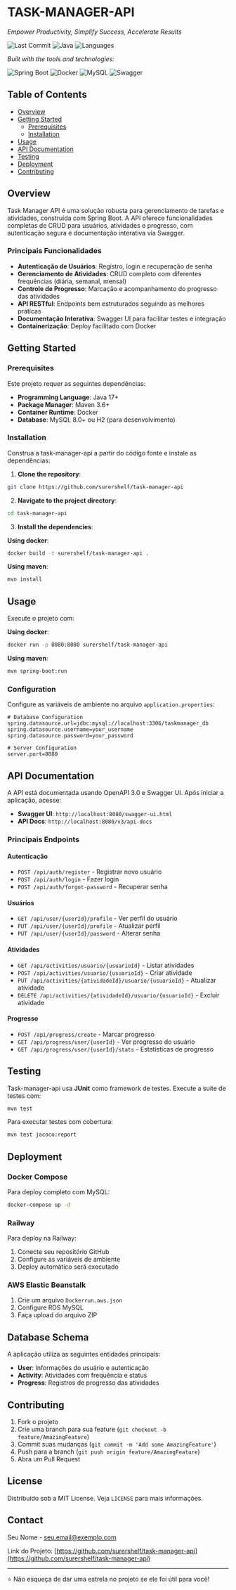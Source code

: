 # TASK-MANAGER-API

*Empower Productivity, Simplify Success, Accelerate Results*

![Last Commit](https://img.shields.io/badge/last%20commit-today-brightgreen)
![Java](https://img.shields.io/badge/Java-98.5%25-orange)
![Languages](https://img.shields.io/badge/languages-2-blue)

*Built with the tools and technologies:*

![Spring Boot](https://img.shields.io/badge/Spring_Boot-6DB33F?style=flat&logo=spring&logoColor=white)
![Docker](https://img.shields.io/badge/Docker-2CA5E0?style=flat&logo=docker&logoColor=white)
![MySQL](https://img.shields.io/badge/MySQL-005C84?style=flat&logo=mysql&logoColor=white)
![Swagger](https://img.shields.io/badge/Swagger-85EA2D?style=flat&logo=swagger&logoColor=black)

## Table of Contents

- [Overview](#overview)
- [Getting Started](#getting-started)
  - [Prerequisites](#prerequisites)
  - [Installation](#installation)
- [Usage](#usage)
- [API Documentation](#api-documentation)
- [Testing](#testing)
- [Deployment](#deployment)
- [Contributing](#contributing)

## Overview

Task Manager API é uma solução robusta para gerenciamento de tarefas e atividades, construída com Spring Boot. A API oferece funcionalidades completas de CRUD para usuários, atividades e progresso, com autenticação segura e documentação interativa via Swagger.

### Principais Funcionalidades

- **Autenticação de Usuários**: Registro, login e recuperação de senha
- **Gerenciamento de Atividades**: CRUD completo com diferentes frequências (diária, semanal, mensal)
- **Controle de Progresso**: Marcação e acompanhamento do progresso das atividades
- **API RESTful**: Endpoints bem estruturados seguindo as melhores práticas
- **Documentação Interativa**: Swagger UI para facilitar testes e integração
- **Containerização**: Deploy facilitado com Docker

## Getting Started

### Prerequisites

Este projeto requer as seguintes dependências:

- **Programming Language**: Java 17+
- **Package Manager**: Maven 3.6+
- **Container Runtime**: Docker
- **Database**: MySQL 8.0+ ou H2 (para desenvolvimento)

### Installation

Construa a task-manager-api a partir do código fonte e instale as dependências:

1. **Clone the repository**:

```bash
git clone https://github.com/surershelf/task-manager-api
```

2. **Navigate to the project directory**:

```bash
cd task-manager-api
```

3. **Install the dependencies**:

**Using docker**:

```bash
docker build -t surershelf/task-manager-api .
```

**Using maven**:

```bash
mvn install
```

## Usage

Execute o projeto com:

**Using docker**:

```bash
docker run -p 8080:8080 surershelf/task-manager-api
```

**Using maven**:

```bash
mvn spring-boot:run
```

### Configuration

Configure as variáveis de ambiente no arquivo `application.properties`:

```properties
# Database Configuration
spring.datasource.url=jdbc:mysql://localhost:3306/taskmanager_db
spring.datasource.username=your_username
spring.datasource.password=your_password

# Server Configuration
server.port=8080
```

## API Documentation

A API está documentada usando OpenAPI 3.0 e Swagger UI. Após iniciar a aplicação, acesse:

- **Swagger UI**: `http://localhost:8080/swagger-ui.html`
- **API Docs**: `http://localhost:8080/v3/api-docs`

### Principais Endpoints

#### Autenticação
- `POST /api/auth/register` - Registrar novo usuário
- `POST /api/auth/login` - Fazer login
- `POST /api/auth/forgot-password` - Recuperar senha

#### Usuários
- `GET /api/user/{userId}/profile` - Ver perfil do usuário
- `PUT /api/user/{userId}/profile` - Atualizar perfil
- `PUT /api/user/{userId}/password` - Alterar senha

#### Atividades
- `GET /api/activities/usuario/{usuarioId}` - Listar atividades
- `POST /api/activities/usuario/{usuarioId}` - Criar atividade
- `PUT /api/activities/{atividadeId}/usuario/{usuarioId}` - Atualizar atividade
- `DELETE /api/activities/{atividadeId}/usuario/{usuarioId}` - Excluir atividade

#### Progresso
- `POST /api/progress/create` - Marcar progresso
- `GET /api/progress/user/{userId}` - Ver progresso do usuário
- `GET /api/progress/user/{userId}/stats` - Estatísticas de progresso

## Testing

Task-manager-api usa **JUnit** como framework de testes. Execute a suíte de testes com:

```bash
mvn test
```

Para executar testes com cobertura:

```bash
mvn test jacoco:report
```

## Deployment

### Docker Compose

Para deploy completo com MySQL:

```bash
docker-compose up -d
```

### Railway

Para deploy na Railway:

1. Conecte seu repositório GitHub
2. Configure as variáveis de ambiente
3. Deploy automático será executado

### AWS Elastic Beanstalk

1. Crie um arquivo `Dockerrun.aws.json`
2. Configure RDS MySQL
3. Faça upload do arquivo ZIP

## Database Schema

A aplicação utiliza as seguintes entidades principais:

- **User**: Informações do usuário e autenticação
- **Activity**: Atividades com frequência e status
- **Progress**: Registros de progresso das atividades

## Contributing

1. Fork o projeto
2. Crie uma branch para sua feature (`git checkout -b feature/AmazingFeature`)
3. Commit suas mudanças (`git commit -m 'Add some AmazingFeature'`)
4. Push para a branch (`git push origin feature/AmazingFeature`)
5. Abra um Pull Request

## License

Distribuído sob a MIT License. Veja `LICENSE` para mais informações.

## Contact

Seu Nome - [seu.email@exemplo.com](mailto:seu.email@exemplo.com)

Link do Projeto: [https://github.com/surershelf/task-manager-api](https://github.com/surershelf/task-manager-api)

---

⭐ Não esqueça de dar uma estrela no projeto se ele foi útil para você!

